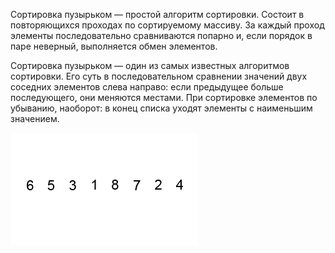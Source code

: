 Сортировка пузырьком — простой алгоритм сортировки. Состоит в повторяющихся проходах по сортируемому массиву. За каждый проход элементы последовательно сравниваются попарно и, если порядок в паре неверный, выполняется обмен элементов.

Сортировка пузырьком — один из самых известных алгоритмов сортировки. Его суть в последовательном сравнении значений двух соседних элементов слева направо: если предыдущее больше последующего, они меняются местами. При сортировке элементов по убыванию, наоборот: в конец списка уходят элементы с наименьшим значением.

![Bubble sort](Sortirovka-puzyrkom.webp "Bubble")